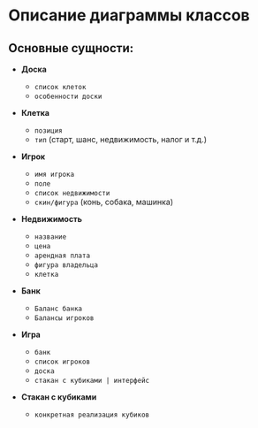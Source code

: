 # Описание диаграммы классов

## Основные сущности:

* **Доска**
  * `список клеток`
  * `особенности доски`
    
* **Клетка**
  * `позиция`
  * `тип` (старт, шанс, недвижимость, налог и т.д.)

* **Игрок**
  * `имя игрока`
  * `поле`
  * `список недвижимости`
  * `скин/фигура` (конь, собака, машинка)
    
* **Недвижимость**
  * `название`
  * `цена`
  * `арендная плата`
  * `фигура владельца`
  * `клетка`

* **Банк**
  * `Баланс банка`
  * `Балансы игроков`

* **Игра**
  * `банк`
  * `список игроков`
  * `доска`
  * `стакан с кубиками | интерфейс`
 
* **Стакан с кубиками** 
  * `конкретная реализация кубиков`
 
  


